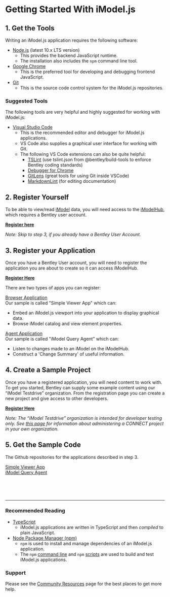 # Getting Started With iModel.js

## 1. Get the Tools

Writing an iModel.js application requires the following software:

- [Node.js](https://nodejs.org) (latest 10.x LTS version)
  - This provides the backend JavaScript runtime.
  - The installation also includes the `npm` command line tool.
- [Google Chrome](https://www.google.com/chrome/)
  - This is the preferred tool for developing and debugging frontend JavaScript.
- [Git](https://git-scm.com/downloads)
  - This is the source code control system for the iModel.js repositories.


### Suggested Tools
The following tools are very helpful and highly suggested for working with iModel.js:
- [Visual Studio Code](https://code.visualstudio.com/)
  - This is the recommended editor and debugger for iModel.js applications.
  - VS Code also supplies a graphical user interface for working with Git.
  - The following VS Code extensions can also be quite helpful:
    - [TSLint](https://marketplace.visualstudio.com/items?itemName=eg2.tslint) (use tslint.json from @bentley/build-tools to enforce Bentley coding standards)
    - [Debugger for Chrome](https://marketplace.visualstudio.com/items?itemName=msjsdiag.debugger-for-chrome)
    - [GitLens](https://marketplace.visualstudio.com/items?itemName=eamodio.gitlens) (great tools for using Git inside VSCode)
    - [MarkdownLint](https://marketplace.visualstudio.com/items?itemName=DavidAnson.vscode-markdownlint) (for editing documentation)

## 2. Register Yourself

To be able to view/read [iModel](../learning/imodels) data, you will need access to the [iModelHub]($docs/learning/IModelHub/index.md), which requires a Bentley user account.

**[Register here](https://ims.bentley.com/IMS/Registration)**

_Note: Skip to step 3, if you already have a Bentley User Account._

## 3. Register your Application
Once you have a Bentley User account, you will need to register the application you are about to create so it can access iModelHub.

**[Register Here](./registration-dashboard.md)**

There are two types of apps you can register:

[Browser Application](../learning/app.md/#interactive-apps)<br/>
Our sample is called "Simple Viewer App" which can:
- Embed an iModel.js viewport into your application to display graphical data.
- Browse iModel catalog and view element properties.

[Agent Application](../learning/app.md/#agents-and-services)<br/>
Our sample is called "iModel Query Agent" which can:
- Listen to changes made to an iModel on the iModelHub.
- Construct a 'Change Summary' of useful information.

## 4. Create a Sample Project
Once you have a registered application, you will need content to work with. To get you started, Bentley can supply some example content using our “iModel Testdrive” organization. From the registration page you can create a new project and give access to other developers.

**[Register Here](./registration-dashboard?tab=1)**

_Note: The “iModel Testdrive” organization is intended for developer testing only.  See [this page](invalidlink) for information about administering a CONNECT project in your own organization._


## 5. Get the Sample Code
The Github repositories for the applications described in step 3.

[Simple Viewer App](https://github.com/imodeljs/simple-viewer-app)<br/>
[iModel Query Agent](https://github.com/imodeljs/imodel-query-agent)

<br/>
<br/>
<br/>

---
### Recommended Reading

- [TypeScript](http://www.typescriptlang.org/)
  - iModel.js applications are written in TypeScript and then _compiled_ to plain JavaScript.
- [Node Package Manager (npm)](https://www.npmjs.com/)
  - `npm` is used to install and manage dependencies of an iModel.js application.
  - The `npm` [command line](https://docs.npmjs.com/cli/npm) and `npm` [scripts](https://docs.npmjs.com/misc/scripts) are used to build and test iModel.js applications.

### Support

Please see the [Community Resources](../learning/CommunityResources.md) page for the best places to get more help.
